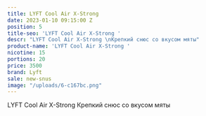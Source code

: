 ```yaml
---
title: LYFT Cool Air X-Strong
date: 2023-01-10 09:15:00 Z
position: 5
title-seo: 'LYFT Cool Air X-Strong '
descr: "LYFT Cool Air X-Strong \nКрепкий снюс со вкусом мяты"
product-name: 'LYFT Cool Air X-Strong '
nicotine: 15
portions: 20
price: 3500
brand: Lyft
sale: new-snus
image: "/uploads/6-c167bc.png"
---
```


LYFT Cool Air X-Strong 
Крепкий снюс со вкусом мяты
